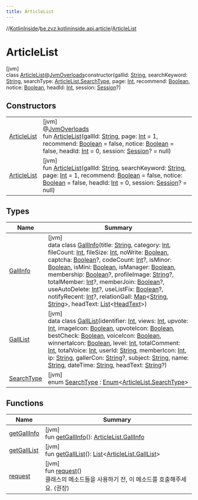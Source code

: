 ```yaml
---
title: ArticleList
---
```

//[KotlinInside](../../../index.html)/[be.zvz.kotlininside.api.article](../index.html)/[ArticleList](index.html)



# ArticleList



[jvm]\
class [ArticleList](index.html)@[JvmOverloads](https://kotlinlang.org/api/latest/jvm/stdlib/kotlin.jvm/-jvm-overloads/index.html)constructor(gallId: [String](https://kotlinlang.org/api/latest/jvm/stdlib/kotlin/-string/index.html), searchKeyword: [String](https://kotlinlang.org/api/latest/jvm/stdlib/kotlin/-string/index.html), searchType: [ArticleList.SearchType](-search-type/index.html), page: [Int](https://kotlinlang.org/api/latest/jvm/stdlib/kotlin/-int/index.html), recommend: [Boolean](https://kotlinlang.org/api/latest/jvm/stdlib/kotlin/-boolean/index.html), notice: [Boolean](https://kotlinlang.org/api/latest/jvm/stdlib/kotlin/-boolean/index.html), headId: [Int](https://kotlinlang.org/api/latest/jvm/stdlib/kotlin/-int/index.html), session: [Session](../../be.zvz.kotlininside.session/-session/index.html)?)



## Constructors


| | |
|---|---|
| [ArticleList](-article-list.html) | [jvm]<br>@[JvmOverloads](https://kotlinlang.org/api/latest/jvm/stdlib/kotlin.jvm/-jvm-overloads/index.html)<br>fun [ArticleList](-article-list.html)(gallId: [String](https://kotlinlang.org/api/latest/jvm/stdlib/kotlin/-string/index.html), page: [Int](https://kotlinlang.org/api/latest/jvm/stdlib/kotlin/-int/index.html) = 1, recommend: [Boolean](https://kotlinlang.org/api/latest/jvm/stdlib/kotlin/-boolean/index.html) = false, notice: [Boolean](https://kotlinlang.org/api/latest/jvm/stdlib/kotlin/-boolean/index.html) = false, headId: [Int](https://kotlinlang.org/api/latest/jvm/stdlib/kotlin/-int/index.html) = 0, session: [Session](../../be.zvz.kotlininside.session/-session/index.html)? = null) |
| [ArticleList](-article-list.html) | [jvm]<br>fun [ArticleList](-article-list.html)(gallId: [String](https://kotlinlang.org/api/latest/jvm/stdlib/kotlin/-string/index.html), searchKeyword: [String](https://kotlinlang.org/api/latest/jvm/stdlib/kotlin/-string/index.html), page: [Int](https://kotlinlang.org/api/latest/jvm/stdlib/kotlin/-int/index.html) = 1, recommend: [Boolean](https://kotlinlang.org/api/latest/jvm/stdlib/kotlin/-boolean/index.html) = false, notice: [Boolean](https://kotlinlang.org/api/latest/jvm/stdlib/kotlin/-boolean/index.html) = false, headId: [Int](https://kotlinlang.org/api/latest/jvm/stdlib/kotlin/-int/index.html) = 0, session: [Session](../../be.zvz.kotlininside.session/-session/index.html)? = null) |


## Types


| Name | Summary |
|---|---|
| [GallInfo](-gall-info/index.html) | [jvm]<br>data class [GallInfo](-gall-info/index.html)(title: [String](https://kotlinlang.org/api/latest/jvm/stdlib/kotlin/-string/index.html), category: [Int](https://kotlinlang.org/api/latest/jvm/stdlib/kotlin/-int/index.html), fileCount: [Int](https://kotlinlang.org/api/latest/jvm/stdlib/kotlin/-int/index.html), fileSize: [Int](https://kotlinlang.org/api/latest/jvm/stdlib/kotlin/-int/index.html), noWrite: [Boolean](https://kotlinlang.org/api/latest/jvm/stdlib/kotlin/-boolean/index.html), captcha: [Boolean](https://kotlinlang.org/api/latest/jvm/stdlib/kotlin/-boolean/index.html)?, codeCount: [Int](https://kotlinlang.org/api/latest/jvm/stdlib/kotlin/-int/index.html)?, isMinor: [Boolean](https://kotlinlang.org/api/latest/jvm/stdlib/kotlin/-boolean/index.html), isMini: [Boolean](https://kotlinlang.org/api/latest/jvm/stdlib/kotlin/-boolean/index.html), isManager: [Boolean](https://kotlinlang.org/api/latest/jvm/stdlib/kotlin/-boolean/index.html), membership: [Boolean](https://kotlinlang.org/api/latest/jvm/stdlib/kotlin/-boolean/index.html)?, profileImage: [String](https://kotlinlang.org/api/latest/jvm/stdlib/kotlin/-string/index.html)?, totalMember: [Int](https://kotlinlang.org/api/latest/jvm/stdlib/kotlin/-int/index.html)?, memberJoin: [Boolean](https://kotlinlang.org/api/latest/jvm/stdlib/kotlin/-boolean/index.html)?, useAutoDelete: [Int](https://kotlinlang.org/api/latest/jvm/stdlib/kotlin/-int/index.html)?, useListFix: [Boolean](https://kotlinlang.org/api/latest/jvm/stdlib/kotlin/-boolean/index.html)?, notifyRecent: [Int](https://kotlinlang.org/api/latest/jvm/stdlib/kotlin/-int/index.html)?, relationGall: [Map](https://kotlinlang.org/api/latest/jvm/stdlib/kotlin.collections/-map/index.html)&lt;[String](https://kotlinlang.org/api/latest/jvm/stdlib/kotlin/-string/index.html), [String](https://kotlinlang.org/api/latest/jvm/stdlib/kotlin/-string/index.html)&gt;, headText: [List](https://kotlinlang.org/api/latest/jvm/stdlib/kotlin.collections/-list/index.html)&lt;[HeadText](../../be.zvz.kotlininside.api.type/-head-text/index.html)&gt;) |
| [GallList](-gall-list/index.html) | [jvm]<br>data class [GallList](-gall-list/index.html)(identifier: [Int](https://kotlinlang.org/api/latest/jvm/stdlib/kotlin/-int/index.html), views: [Int](https://kotlinlang.org/api/latest/jvm/stdlib/kotlin/-int/index.html), upvote: [Int](https://kotlinlang.org/api/latest/jvm/stdlib/kotlin/-int/index.html), imageIcon: [Boolean](https://kotlinlang.org/api/latest/jvm/stdlib/kotlin/-boolean/index.html), upvoteIcon: [Boolean](https://kotlinlang.org/api/latest/jvm/stdlib/kotlin/-boolean/index.html), bestCheck: [Boolean](https://kotlinlang.org/api/latest/jvm/stdlib/kotlin/-boolean/index.html), voiceIcon: [Boolean](https://kotlinlang.org/api/latest/jvm/stdlib/kotlin/-boolean/index.html), winnertaIcon: [Boolean](https://kotlinlang.org/api/latest/jvm/stdlib/kotlin/-boolean/index.html), level: [Int](https://kotlinlang.org/api/latest/jvm/stdlib/kotlin/-int/index.html), totalComment: [Int](https://kotlinlang.org/api/latest/jvm/stdlib/kotlin/-int/index.html), totalVoice: [Int](https://kotlinlang.org/api/latest/jvm/stdlib/kotlin/-int/index.html), userId: [String](https://kotlinlang.org/api/latest/jvm/stdlib/kotlin/-string/index.html), memberIcon: [Int](https://kotlinlang.org/api/latest/jvm/stdlib/kotlin/-int/index.html), ip: [String](https://kotlinlang.org/api/latest/jvm/stdlib/kotlin/-string/index.html), gallerCon: [String](https://kotlinlang.org/api/latest/jvm/stdlib/kotlin/-string/index.html)?, subject: [String](https://kotlinlang.org/api/latest/jvm/stdlib/kotlin/-string/index.html), name: [String](https://kotlinlang.org/api/latest/jvm/stdlib/kotlin/-string/index.html), dateTime: [String](https://kotlinlang.org/api/latest/jvm/stdlib/kotlin/-string/index.html), headText: [String](https://kotlinlang.org/api/latest/jvm/stdlib/kotlin/-string/index.html)?) |
| [SearchType](-search-type/index.html) | [jvm]<br>enum [SearchType](-search-type/index.html) : [Enum](https://kotlinlang.org/api/latest/jvm/stdlib/kotlin/-enum/index.html)&lt;[ArticleList.SearchType](-search-type/index.html)&gt; |


## Functions


| Name | Summary |
|---|---|
| [getGallInfo](get-gall-info.html) | [jvm]<br>fun [getGallInfo](get-gall-info.html)(): [ArticleList.GallInfo](-gall-info/index.html) |
| [getGallList](get-gall-list.html) | [jvm]<br>fun [getGallList](get-gall-list.html)(): [List](https://kotlinlang.org/api/latest/jvm/stdlib/kotlin.collections/-list/index.html)&lt;[ArticleList.GallList](-gall-list/index.html)&gt; |
| [request](request.html) | [jvm]<br>fun [request](request.html)()<br>클래스의 메소드들을 사용하기 전, 이 메소드를 호출해주세요. (권장) |

